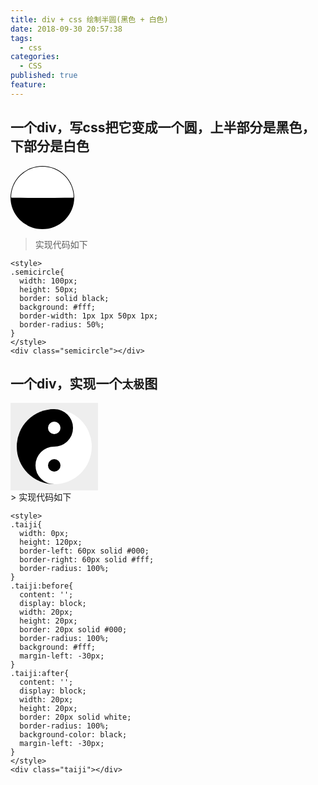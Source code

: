 ```yaml
---
title: div + css 绘制半圆(黑色 + 白色)
date: 2018-09-30 20:57:38
tags: 
  - css
categories:
  - CSS
published: true
feature: 
---
```


## 一个div，写css把它变成一个圆，上半部分是黑色，下部分是白色

<style>
.semicircle1{
  width: 100px;
  height: 50px;
  border: solid #000;
  background: #fff;
  border-width: 1px 1px 50px 1px;
  border-radius: 50%;
  box-sizing: content-box;
}
</style>
<div class="semicircle1"></div>

> 实现代码如下

```
<style>
.semicircle{
  width: 100px;
  height: 50px;
  border: solid black;
  background: #fff;
  border-width: 1px 1px 50px 1px;
  border-radius: 50%;
}
</style>
<div class="semicircle"></div>
```
## 一个div，实现一个`太极`图
<style>
.taijicontent{
  background: #eee;
  padding: 10px;
  width: 120px;
  box-sizing: content-box;
}
.taiji{
  width: 0px;
  height: 120px;
  border-left: 60px solid #000;
  border-right: 60px solid #fff;
  border-radius: 100%;
  box-sizing: content-box;
}
.taiji:before{
  content: '';
  display: block;
  width: 20px;
  height: 20px;
  border: 20px solid #000;
  border-radius: 100%;
  background: #fff;
  margin-left: -30px;
  box-sizing: content-box;
}
.taiji:after{
  content: '';
  display: block;
  width: 20px;
  height: 20px;
  border: 20px solid white;
  border-radius: 100%;
  background-color: black;
  margin-left: -30px;
  box-sizing: content-box;
}
</style>
<div class="taijicontent">
  <div class="taiji"></div>
</div>
> 实现代码如下

```
<style>
.taiji{
  width: 0px;
  height: 120px;
  border-left: 60px solid #000;
  border-right: 60px solid #fff;
  border-radius: 100%;
}
.taiji:before{
  content: '';
  display: block;
  width: 20px;
  height: 20px;
  border: 20px solid #000;
  border-radius: 100%;
  background: #fff;
  margin-left: -30px;
}
.taiji:after{
  content: '';
  display: block;
  width: 20px;
  height: 20px;
  border: 20px solid white;
  border-radius: 100%;
  background-color: black;
  margin-left: -30px;
}
</style>
<div class="taiji"></div>
```
